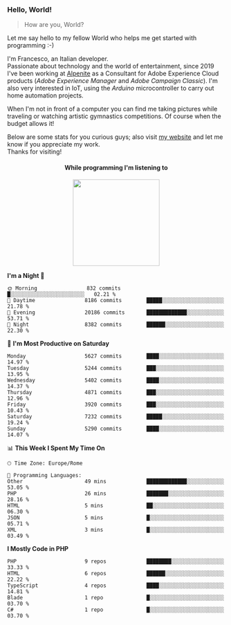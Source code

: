 ### Hello, World!

> How are you, World?

Let me say hello to my fellow World who helps me get started with programming :-)

I'm Francesco, an Italian developer.  
Passionate about technology and the world of entertainment, since 2019 I've been working at [Alpenite](https://www.alpenite.com) as a Consultant for Adobe Experience Cloud products (*Adobe Experience Manager* and *Adobe Campaign Classic*). I'm also very interested in IoT, using the *Arduino* microcontroller to carry out home automation projects.

When I'm not in front of a computer you can find me taking pictures while traveling or watching artistic gymnastics competitions. Of course when the budget allows it!

Below are some stats for you curious guys; also visit [my website](https://www.francescorega.eu) and let me know if you appreciate my work.  
Thanks for visiting!

<div align="center">
  <h4>While programming I'm listening to</h4>
  <a href="https://apps.francescorega.eu/now-playing/11147232609" target="_blank"><img src="https://apps.francescorega.eu/now-playing/11147232609" width="200"></a>
</div>

<!--START_SECTION:waka-->
**I'm a Night 🦉** 

```text
🌞 Morning                832 commits         █░░░░░░░░░░░░░░░░░░░░░░░░   02.21 % 
🌆 Daytime                8186 commits        █████░░░░░░░░░░░░░░░░░░░░   21.78 % 
🌃 Evening                20186 commits       █████████████░░░░░░░░░░░░   53.71 % 
🌙 Night                  8382 commits        ██████░░░░░░░░░░░░░░░░░░░   22.30 % 
```
📅 **I'm Most Productive on Saturday** 

```text
Monday                   5627 commits        ████░░░░░░░░░░░░░░░░░░░░░   14.97 % 
Tuesday                  5244 commits        ███░░░░░░░░░░░░░░░░░░░░░░   13.95 % 
Wednesday                5402 commits        ████░░░░░░░░░░░░░░░░░░░░░   14.37 % 
Thursday                 4871 commits        ███░░░░░░░░░░░░░░░░░░░░░░   12.96 % 
Friday                   3920 commits        ███░░░░░░░░░░░░░░░░░░░░░░   10.43 % 
Saturday                 7232 commits        █████░░░░░░░░░░░░░░░░░░░░   19.24 % 
Sunday                   5290 commits        ████░░░░░░░░░░░░░░░░░░░░░   14.07 % 
```


📊 **This Week I Spent My Time On** 

```text
🕑︎ Time Zone: Europe/Rome

💬 Programming Languages: 
Other                    49 mins             █████████████░░░░░░░░░░░░   53.05 % 
PHP                      26 mins             ███████░░░░░░░░░░░░░░░░░░   28.16 % 
HTML                     5 mins              ██░░░░░░░░░░░░░░░░░░░░░░░   06.30 % 
JSON                     5 mins              █░░░░░░░░░░░░░░░░░░░░░░░░   05.71 % 
XML                      3 mins              █░░░░░░░░░░░░░░░░░░░░░░░░   03.49 % 
```

**I Mostly Code in PHP** 

```text
PHP                      9 repos             ████████░░░░░░░░░░░░░░░░░   33.33 % 
HTML                     6 repos             ██████░░░░░░░░░░░░░░░░░░░   22.22 % 
TypeScript               4 repos             ████░░░░░░░░░░░░░░░░░░░░░   14.81 % 
Blade                    1 repo              █░░░░░░░░░░░░░░░░░░░░░░░░   03.70 % 
C#                       1 repo              █░░░░░░░░░░░░░░░░░░░░░░░░   03.70 % 
```




<!--END_SECTION:waka-->
